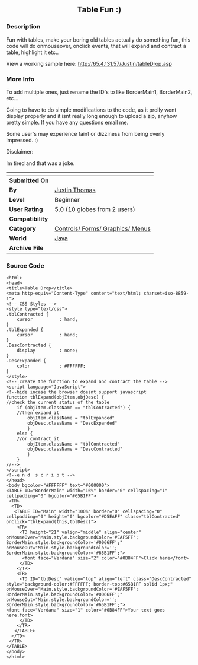 ﻿<div align="center">

## Table Fun :\)


</div>

### Description

Fun with tables, make your boring old tables actually do something fun, this code will do onmouseover, onclick events, that will expand and contract a table, highlight it etc..

View a working sample here: http://65.4.131.57/Justin/tableDrop.asp
 
### More Info
 
To add multiple ones, just rename the ID's to like BorderMain1, BorderMain2, etc...

Going to have to do simple modifications to the code, as it prolly wont display properly and it isnt really long enough to upload a zip, anyhow pretty simple. If you have any questions email me.

Some user's may experience faint or dizziness from being overly impressed. :)

Disclaimer:

Im tired and that was a joke.


<span>             |<span>
---                |---
**Submitted On**   |
**By**             |[Justin Thomas](https://github.com/Planet-Source-Code/PSCIndex/blob/master/ByAuthor/justin-thomas.md)
**Level**          |Beginner
**User Rating**    |5.0 (10 globes from 2 users)
**Compatibility**  |
**Category**       |[Controls/ Forms/ Graphics/ Menus](https://github.com/Planet-Source-Code/PSCIndex/blob/master/ByCategory/controls-forms-graphics-menus__2-59.md)
**World**          |[Java](https://github.com/Planet-Source-Code/PSCIndex/blob/master/ByWorld/java.md)
**Archive File**   |[](https://github.com/Planet-Source-Code/justin-thomas-table-fun__2-2363/archive/master.zip)





### Source Code

```
<html>
<head>
<title>Table Drop</title>
<meta http-equiv="Content-Type" content="text/html; charset=iso-8859-1">
<!-- CSS Styles -->
<style type="text/css">
.tblContracted {
	cursor			: hand;
}
.tblExpanded {
	cursor			: hand;
}
.DescContracted {
	display			: none;
}
.DescExpanded {
	color			: #FFFFFF;
}
</style>
<!-- create the function to expand and contract the table -->
<script langauge="JavaScript">
<!--hide incase the browser doesnt support javascript
function tblExpand(objItem,objDesc) {
//check the current status of the table
	if (objItem.className == "tblContracted") {
	//then expand it
		objItem.className = "tblExpanded"
		objDesc.className = "DescExpanded"
		}
	else {
	//or contract it
		objItem.className = "tblContracted"
		objDesc.className = "DescContracted"
		}
	}
//-->
</script>
<!--e n d  s c r i p t -->
</head>
<body bgcolor="#FFFFFF" text="#000000">
<TABLE ID="BorderMain" width="16%" border="0" cellspacing="1" cellpadding="0" bgcolor="#65B1FF">
 <TR>
  <TD>
   <TABLE ID="Main" width="100%" border="0" cellspacing="0" cellpadding="0" height="0" bgcolor="#D5EAFF" class="tblContracted" onClick="tblExpand(this,tblDesc)">
    <TR>
     <TD height="21" valign="middle" align="center" onMouseOver="Main.style.backgroundColor='#EAF5FF'; BorderMain.style.backgroundColor='#0066FF';" onMouseOut="Main.style.backgroundColor=''; BorderMain.style.backgroundColor='#65B1FF';">
      <font face="Verdana" size="2" color="#0B84FF">Click here</font>
     </TD>
    </TR>
    <TR>
     <TD ID="tblDesc" valign="top" align="left" class="DescContracted" style="background-color:#FFFFFF; border-top:#65B1FF solid 1px;" onMouseOver="Main.style.backgroundColor='#EAF5FF'; BorderMain.style.backgroundColor='#0066FF';" onMouseOut="Main.style.backgroundColor=''; BorderMain.style.backgroundColor='#65B1FF';">
<font face="Verdana" size="1" color="#0B84FF">Your text goes here.font>
     </TD>
    </TR>
   </TABLE>
  </TD>
 </TR>
</TABLE>
</body>
</html>
```

